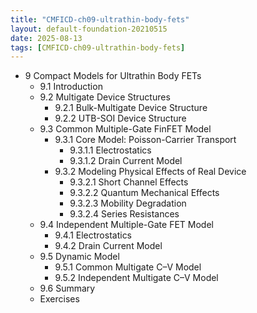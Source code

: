 ```yaml
---
title: "CMFICD-ch09-ultrathin-body-fets"
layout: default-foundation-20210515
date: 2025-08-13
tags: [CMFICD-ch09-ultrathin-body-fets]
---
```


- 9 Compact Models for Ultrathin Body FETs  
  - 9.1 Introduction  
  - 9.2 Multigate Device Structures  
    - 9.2.1 Bulk-Multigate Device Structure  
    - 9.2.2 UTB-SOI Device Structure  
  - 9.3 Common Multiple-Gate FinFET Model  
    - 9.3.1 Core Model: Poisson-Carrier Transport  
      - 9.3.1.1 Electrostatics  
      - 9.3.1.2 Drain Current Model  
    - 9.3.2 Modeling Physical Effects of Real Device  
      - 9.3.2.1 Short Channel Effects  
      - 9.3.2.2 Quantum Mechanical Effects  
      - 9.3.2.3 Mobility Degradation  
      - 9.3.2.4 Series Resistances  
  - 9.4 Independent Multiple-Gate FET Model  
    - 9.4.1 Electrostatics  
    - 9.4.2 Drain Current Model  
  - 9.5 Dynamic Model  
    - 9.5.1 Common Multigate C–V Model  
    - 9.5.2 Independent Multigate C–V Model  
  - 9.6 Summary  
  - Exercises
